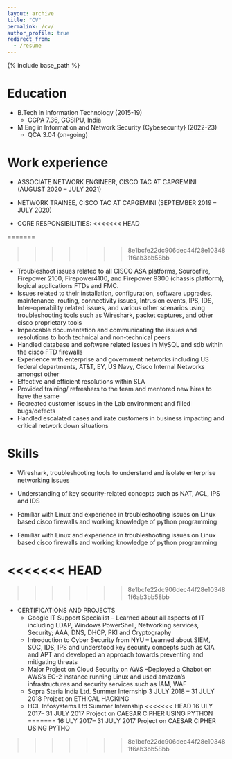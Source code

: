 ```yaml
---
layout: archive
title: "CV"
permalink: /cv/
author_profile: true
redirect_from:
  - /resume
---
```


{% include base_path %}

Education
======
* B.Tech in Information Technology (2015-19)
  * CGPA 7.36, GGSIPU, India
* M.Eng in Information and Network Security {Cybesecurity} (2022-23)
  * QCA 3.04 (on-going)

Work experience
======

* ASSOCIATE NETWORK ENGINEER, CISCO TAC AT CAPGEMINI (AUGUST 2020 – JULY 2021)

* NETWORK TRAINEE, CISCO TAC AT CAPGEMINI (SEPTEMBER 2019 – JULY 2020)
* CORE RESPONSIBILITIES:
<<<<<<< HEAD

=======
>>>>>>> 8e1bcfe22dc906dec44f28e103481f6ab3bb58bb
  * Troubleshoot issues related to all CISCO ASA platforms, Sourcefire, Firepower 2100,
  Firepower4100, and Firepower 9300 (chassis platform), logical applications FTDs and
  FMC.
  * Issues related to their installation, configuration, software upgrades, maintenance,
  routing, connectivity issues, Intrusion events, IPS, IDS, Inter-operability related issues,
  and various other scenarios using troubleshooting tools such as Wireshark, packet
  captures, and other cisco proprietary tools
  * Impeccable documentation and communicating the issues and resolutions to both
  technical and non-technical peers
  * Handled database and software related issues in MySQL and sdb within the cisco FTD
  firewalls
  * Experience with enterprise and government networks including US federal departments,
  AT&T, EY, US Navy, Cisco Internal Networks amongst other
  * Effective and efficient resolutions within SLA
  * Provided training/ refreshers to the team and mentored new hires to have the same
  * Recreated customer issues in the Lab environment and filled bugs/defects
  * Handled escalated cases and irate customers in business impacting and critical network
  down situations
  
Skills
======

* Wireshark, troubleshooting tools to understand
and isolate enterprise networking issues
* Understanding of key security-related concepts
such as NAT, ACL, IPS and IDS
* Familiar with Linux and experience in
troubleshooting issues on Linux based cisco
firewalls and working knowledge of python
programming

* Familiar with Linux and experience in
troubleshooting issues on Linux based cisco
firewalls and working knowledge of python
programming

<<<<<<< HEAD
=======

>>>>>>> 8e1bcfe22dc906dec44f28e103481f6ab3bb58bb
* CERTIFICATIONS AND PROJECTS
  * Google IT Support Specialist – Learned about all aspects of IT including LDAP, Windows PowerShell,
  Networking services, Security; AAA, DNS, DHCP, PKI and Cryptography
  * Introduction to Cyber Security from NYU – Learned about SIEM, SOC, IDS, IPS and understood key
  security concepts such as CIA and APT and developed an approach towards preventing and
  mitigating threats
  * Major Project on Cloud Security on AWS –Deployed a Chabot on AWS’s EC-2 instance running Linux
  and used amazon’s infrastructures and security services such as IAM, WAF
  * Sopra Steria India Ltd. Summer Internship
  3 JULY 2018 – 31 JULY 2018 Project on ETHICAL HACKING
  * HCL Infosystems Ltd Summer Internship
<<<<<<< HEAD
  16 ULY 2017– 31 JULY 2017 Project on CAESAR CIPHER USING PYTHON
=======
  16 ULY 2017– 31 JULY 2017 Project on CAESAR CIPHER USING PYTHO
>>>>>>> 8e1bcfe22dc906dec44f28e103481f6ab3bb58bb
